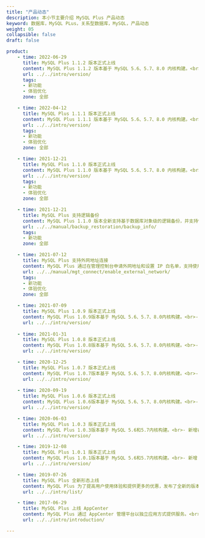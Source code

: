 ```yaml
---
title: "产品动态"
description: 本小节主要介绍 MySQL Plus 产品动态
keyword: 数据库，MySQL PLus，关系型数据库，MySQL，产品动态
weight: 05
collapsible: false
draft: false

product:
    - time: 2022-06-29
      title: MySQL Plus 1.1.2 版本正式上线
      content: MySQL Plus 1.1.2 版本基于 MySQL 5.6、5.7、8.0 内核构建。<br>- MySQL 5.6 内核版本升级到 5.6.51，MySQL 5.7 内核版本升级到5.7.35，MySQL 8.0 引擎支持 InnoDB 和 RocksDB(MyRocks)；<br>- 新增备份失败的消息提示；<br>- 调整 IaaS 层物理机相关参数值，提升了集群的高并发能力；<br>- 修复创建集群或重启集群时启动失败的问题，增强了集群创建的稳定性；<br>- 支持 e3 主机，并针对用户扫描出的关键漏洞进行系统层库版本升级；<br>- 规避`Lower_case_table_names`参数值修改导致集群故障的问题，支持创建时修改生效；<br>- 新增`Character_set_server`下拉选择框和`Collation_server`配置参数；<br>- 新增<b>数据在线迁移</b>和<b>灾备</b>时不能进行逻辑备份的限制；<br>- 升级ProxySQL版本至 2.3.2，新增使用caching_sha2_password 密码插件账户检查，系统可动态修改ProxySQL客户端参数，使ProxySQL 自适应端MySQL参数和客户端参数与后端保持一致，提升了集群的稳定性和可用性；<br>- 新增<b>启动秒数</b>、<b>客户端未正确关闭连接次数</b>等十项监控项；<br>- 针对原有修复维护灾备状态的灾备集群新增极端场景，使灾备集群所有主机都在重启后可自动修复灾备端状态，增强灾备端的稳定性。
      url: ../../intro/version/
      tags:
      - 新功能
      - 体验优化
      zone: 全部

    - time: 2022-04-12
      title: MySQL Plus 1.1.1 版本正式上线
      content: MySQL Plus 1.1.1 版本基于 MySQL 5.6、5.7、8.0 内核构建。<br>- 新增慢日志预览功能；<br>- 新放开 `Logical_backup_exec_timeout`、`Log_slave_updates`参数；<br>- 新增<b>集群状态切换</b>监控项；<br>- 修复旧形态1.6.1等版本升级到1.1.0版本失败问题；<br>- 修复集群自动化运维问题，加强集群服务稳定性。
      url: ../../intro/version/
      tags:
      - 新功能
      - 体验优化
      zone: 全部

    - time: 2021-12-21
      title: MySQL Plus 1.1.0 版本正式上线
      content: MySQL Plus 1.1.0 版本基于 MySQL 5.6、5.7、8.0 内核构建。<br>- 新增逻辑备份和备份回档功能；<br>- 新增分析实例日志查询和下载功能；<br>- 新放开 `Block_encryption_mode`、`Binlog_transaction_dependency_tracking`、`Group_replication_transaction_size_limit`参数；<br>- 支持动态设定 `Max_connections` 参数值；<br>- `Sql_mode` 参数新增 NULL 值选项；<br>- 修复集群自动化运维问题，加强集群高可用稳定性。
      url: ../../intro/version/
      tags:
      - 新功能
      - 体验优化
      zone: 全部

    - time: 2021-12-21
      title: MySQL Plus 支持逻辑备份
      content: MySQL Plus 1.1.0 版本全新支持基于数据库对象级的逻辑备份，并支持恢复集群到指定时间点。
      url: ../../manual/backup_restoration/backup_info/
      tags:
      - 新功能
      zone: 全部

    - time: 2021-07-12
      title: MySQL Plus 支持外网地址连接
      content: MySQL Plus 通过在管理控制台申请外网地址和设置 IP 白名单，支持使用外网地址连接数据库。
      url: ../../manual/mgt_connect/enable_external_network/
      tags:
      - 新功能
      - 体验优化
      zone: 全部

    - time: 2021-07-09
      title: MySQL Plus 1.0.9 版本正式上线
      content: MySQL Plus 1.0.9版本基于 MySQL 5.6、5.7、8.0内核构建。<br>- 新增分析实例节点，支持 HTAP 方案将 ClickHouse 作为 MySQL Plus 的一个分析实例，实现从主节点同步并分析数据；<br>- 新增重启节点功能，支持重启单个节点服务；<br>- 新增指定 Master 节点功能；<br>- 新增服务地址模块，支持一键查询节点日志服务地址。
      url: ../../intro/version/
    
    - time: 2021-01-31
      title: MySQL Plus 1.0.8 版本正式上线
      content: MySQL Plus 1.0.8版本基于 MySQL 5.6、5.7、8.0内核构建。<br>- 支持自动重建复制异常从库或只读实例；<br>- 新增 innodb_adaptive_hash_index、performance_schema、innodb_autoinc_lock_mode 配置参数管理；<br>- 优化 max_allowed_packet、slave_pending_jobs_size_max、innodb_log_file_size 配置参数默认值。
      url: ../../intro/version/

    - time: 2020-12-25
      title: MySQL Plus 1.0.7 版本正式上线
      content: MySQL Plus 1.0.7版本基于 MySQL 5.6、5.7、8.0内核构建。<br>- 支持从旧形态升级到新形态；<br>- 支持创建三节点主实例；<br>- 支持灾备功能和 zabbix_agent 功能；<br>- 支持连接控制插件；<br>- 新增 election-timeout、semi-sync timeout 配置参数管理；<br>- 新增 Innodb_row_lock_waits、Innodb_row_lock_time_avg 监控项；<br>- sql_mode 支持 PIPES_AS_CONCAT, IGNORE_SPACE；<br>- 取消高级权限用户个数限制，支持创建多个高级权限账号；<br>- 高可用读 IP 支持指定分发请求的角色；<br>- 修复集群自动化运维问题，加强集群高可用稳定性。
      url: ../../intro/version/
   
    - time: 2020-09-19
      title: MySQL Plus 1.0.6 版本正式上线
      content: MySQL Plus 1.0.6版本基于 MySQL 5.6、5.7、8.0内核构建。<br>- 新增兼容 MySQL 8.0内核；<br>- 支持 xtrabackup 在线迁移服务；<br>- 支持关闭 SSL 传输加密时，自动清空 FTP 目录下 SSL 配置文件；<br>- 支持通过 HTTP 服务预览、下载日志；<br>- 支持在管理控制台重建只读实例；<br>- 支持磁盘大小最小默认为 20GB；<br>- 优化 audit_log_rotations 配置参数最高可配置48个文件；<br>- 修复集群自动化运维问题。
      url: ../../intro/version/

    - time: 2020-06-03
      title: MySQL Plus 1.0.3 版本正式上线
      content: MySQL Plus 1.0.3版本基于 MySQL 5.6和5.7内核构建。<br>- 新增在线迁移后交换预留 IP 功能；<br>- 优化集群扩容流程，并缩小主丢失时间窗口；<br>- 支持选用企业型e2 主机；<br>- 新增  innodb_flush_method 和 innodb_use_native_aio 配置参数管理；<br>- 支持自动订正 root 和 proxy 节点账号；<br>- 支持串行升级功能；<br>- 修复集群自动化运维问题。
      url: ../../intro/version/

    - time: 2019-12-08
      title: MySQL Plus 1.0.1 版本正式上线
      content: MySQL Plus 1.0.1版本基于 MySQL 5.6和5.7内核构建。<br>- 新增 MySQL 审计功能；<br>- 新增密码强度规则配置参数；<br>- 新增 Innodb_row_lock_time_avg 监控项；<br>- 新增自动订正运维账号功能；<br>- 新增主节点只读状态的自动检测和订正功能；<br>- 新增云服务器 64核256G 规格；<br>- 修复集群自动化运维问题。
      url: ../../intro/version/

    - time: 2019-07-26
      title: MySQL Plus 全新形态上线
      content: MySQL Plus 为了提高用户使用体验和提供更多的优惠，发布了全新的版本，支持基础版、高可用版、金融版三个产品系列；同时为提高使用性能，新增读写分离和只读实例节点。
      url: ../../intro/list/

    - time: 2017-06-29
      title: MySQL Plus 上线 AppCenter
      content: MySQL Plus 通过 AppCenter 管理平台以独立应用方式提供服务。<br>MySQL Plus 是一款具备金融级强一致性、主从秒级切换，集 InnoDB+TokuDB 双存储引擎支持的增强型 MySQL 集群应用。作为关系型数据库 RDB 的升级版本，MySQL Plus 主要面向对数据一致性和高可用性有着强烈需求的高端企业级用户。
      url: ../../intro/introduction/

---
```


<!-- 设置上述参数可生成产品动态页  -->
